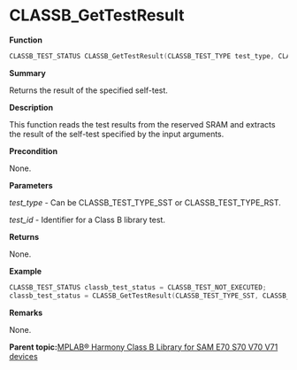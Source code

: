 # CLASSB\_GetTestResult

**Function**

```c
CLASSB_TEST_STATUS CLASSB_GetTestResult(CLASSB_TEST_TYPE test_type, CLASSB_TEST_ID test_id);
```

**Summary**

Returns the result of the specified self-test.

**Description**

This function reads the test results from the reserved SRAM and extracts the result of the self-test specified by the input arguments.

**Precondition**

None.

**Parameters**

*test\_type* - Can be CLASSB\_TEST\_TYPE\_SST or CLASSB\_TEST\_TYPE\_RST.

*test\_id* - Identifier for a Class B library test.

**Returns**

None.

**Example**

```c
CLASSB_TEST_STATUS classb_test_status = CLASSB_TEST_NOT_EXECUTED;
classb_test_status = CLASSB_GetTestResult(CLASSB_TEST_TYPE_SST, CLASSB_TEST_CPU);
```

**Remarks**

None.

**Parent topic:**[MPLAB® Harmony Class B Library for SAM E70 S70 V70 V71 devices](GUID-85C09776-46F4-43A4-9FA5-26997226A3EA.md)


